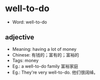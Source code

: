# well-to-do

- Word: well-to-do

## adjective

- Meaning: having a lot of money
- Chinese: 有钱的；富有的；富裕的
- Tags: money
- Eg.: a well-to-do family 富裕家庭
- Eg.: They're very well-to-do. 他们很阔绰。

